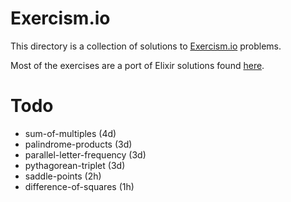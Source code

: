 # Exercism.io
This directory is a collection of solutions to [Exercism.io](http://exercism.io/) problems.

Most of the exercises are a port of Elixir solutions found [here](https://github.com/duff/exercism-elixir).

# Todo
* sum-of-multiples (4d)
* palindrome-products (3d)
* parallel-letter-frequency (3d)
* pythagorean-triplet (3d)
* saddle-points (2h)
* difference-of-squares (1h)
